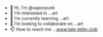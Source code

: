 - 👋 Hi, I’m @vaporpunk
- 👀 I’m interested in ...art
- 🌱 I’m currently learning ...art
- 💞️ I’m looking to collaborate on ...art
- 📫 How to reach me ...www.tale-teller.club

<!---
vaporpunk/vaporpunk is a ✨ special ✨ repository because its `README.md` (this file) appears on your GitHub profile.
You can click the Preview link to take a look at your changes.
--->
